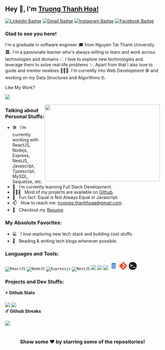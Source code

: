 ## Hey 👋, I'm [Truong Thanh Hoa!](https://github.com/minnku17)

[![Linkedin Badge](https://img.shields.io/badge/LinkedIn-0077B5?style=for-the-badge&logo=linkedin&logoColor=white)](https://www.linkedin.com/in/hoa-truong-thanh-4587b6263/)
[![Gmail Badge](https://img.shields.io/badge/Gmail-D14836?style=for-the-badge&logo=gmail&logoColor=white)](https://www.facebook.com/TtHooaa)
[![Instagram Badge](https://img.shields.io/badge/Instagram-E4405F?style=for-the-badge&logo=instagram&logoColor=white)](https://www.instagram.com/hoa.truong122/)
[![Facebook Badge](https://img.shields.io/badge/Facebook-1877F2?style=for-the-badge&logo=facebook&logoColor=white)](https://www.facebook.com/TtHooaa)


### Glad to see you here! &nbsp; 

I'm a graduate in software engineer 🎓 from Nguyen Tat Thanh University 🏛. I'm a passionate learner who's always willing to learn and work across technologies and domains 💡. I love to explore new technologies and leverage them to solve real-life problems ✨. Apart from that I also love to guide and mentor newbies 👨🏻‍💻. I'm currently into Web Development 🕸️ and working on my Data Structures and Algorithms 🤓.



Like My Work?


[![](https://gitwar.herokuapp.com/badge?username=iampavangandhi&label=Gitwar%20Profile%20Score&style=for-the-badge&color=0088cc)](https://gitwar.herokuapp.com/)

<img align="right" height="250" width="375" alt="" src="https://raw.githubusercontent.com/iampavangandhi/iampavangandhi/master/gifs/coder.gif" />

### Talking about Personal Stuffs:

- 🛠 &nbsp; I’m currently working with ReactJS, Nodejs, Express, NestJS, <br /> Javascript, Typescript, MySQL, Sequelize, etc.
- 🚀 &nbsp; I’m currently learning Full Stack Development.
- 👨🏻‍💻 &nbsp; Most of my projects are available on [Github](https://github.com/minnku17).
- 👾 &nbsp; Fun fact: Equal is Not Always Equal in Javascript.
- 📫 &nbsp; How to reach me: truongg.thanhhoaa@gmail.com.
- 📝 &nbsp; Checkout my [Resume](https://github.com/iampavangandhi/iampavangandhi/blob/master/resume.pdf).

### My Absolute Favorites:

- 💻 &nbsp; I love exploring new tech stack and building cool stuffs.
- 📰 &nbsp; Reading & writing tech blogs whenever possible.


### Languages and Tools:

<code><img src="https://img.icons8.com/plasticine/32/null/react.png" alt="ReactJS"/></code>
<code><img src="https://img.icons8.com/fluency/32/null/node-js.png" alt="NodeJS"/></code>
<code><img src="https://img.icons8.com/ios/32/null/express-js.png" alt="Expressjs"/></code>
<code><img src="https://img.icons8.com/color/32/null/nestjs.png" alt="NestJS"/></code>
<code><img src="https://img.icons8.com/color/32/null/javascript--v1.png"/></code>
<code><img src="https://img.icons8.com/color/32/null/typescript.png"/></code>
<code><img src="https://img.icons8.com/color/32/null/mysql-logo.png"/></code>
<code><img height="27" src="https://raw.githubusercontent.com/github/explore/80688e429a7d4ef2fca1e82350fe8e3517d3494d/topics/sql/sql.png" alt="sql"></code>
<code><img height="27" src="https://raw.githubusercontent.com/devicons/devicon/master/icons/git/git-original.svg" alt="git"></code>
<code><img height="27" src="https://raw.githubusercontent.com/github/explore/80688e429a7d4ef2fca1e82350fe8e3517d3494d/topics/terminal/terminal.png" alt="terminal"></code>

<!--
<code><img height="25" src="https://raw.githubusercontent.com/github/explore/80688e429a7d4ef2fca1e82350fe8e3517d3494d/topics/sass/sass.png" alt="sass"></code>
-->

### Projects and Dev Stuffs:


  <summary><b>⚡ Github Stats</b></summary>

  <br />
  <img height="180em" src="https://github-readme-stats.vercel.app/api?username=minnku17&show_icons=true&hide_border=true&&count_private=true&include_all_commits=true" />
  <img height="180em" src="https://github-readme-stats.vercel.app/api/top-langs/?username=minnku17&exclude_repo=KNN-Image-Classification&show_icons=true&hide_border=true&layout=compact&langs_count=8"/>



  <summary><b>☄️ Github Streaks</b></summary>

  <br />
  <img height="180em" src="https://github-readme-streak-stats.herokuapp.com/?user=minnku17&hide_border=true" />



#

<div align="center">

### Show some ❤️ by starring some of the repositories!

</div>
